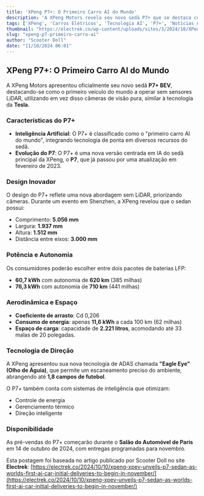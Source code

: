 ```yaml
---
title: 'XPeng P7+: O Primeiro Carro AI do Mundo'
description: 'A XPeng Motors revela seu novo sedã P7+ que se destaca como o primeiro carro AI, inaugurando uma nova era na condução elétrica.'
tags: ['XPeng', 'Carros Elétricos', 'Tecnologia AI', 'P7+', 'Notícias Automotivas']
thumbnail: "https://electrek.co/wp-content/uploads/sites/3/2024/10/XPeng-P7-hero.jpg?quality=82&strip=all&w=1400"
slug: "xpeng-p7-primeiro-carro-ai"
author: "Scooter Doll"
date: "11/10/2024 06:01"
---
```


## XPeng P7+: O Primeiro Carro AI do Mundo

A XPeng Motors apresentou oficialmente seu novo sedã **P7+ BEV**, destacando-se como o primeiro veículo do mundo a operar sem sensores LiDAR, utilizando em vez disso câmeras de visão pura, similar à tecnologia da **Tesla**.

### Características do P7+
- **Inteligência Artificial**: O P7+ é classificado como o "primeiro carro AI do mundo", integrando tecnologia de ponta em diversos recursos do sedã.
- **Evolução do P7**: O P7+ é uma nova versão centrada em IA do sedã principal da XPeng, o **P7**, que já passou por uma atualização em fevereiro de 2023.

### Design Inovador
O design do P7+ reflete uma nova abordagem sem LiDAR, priorizando câmeras. Durante um evento em Shenzhen, a XPeng revelou que o sedan possui:
- Comprimento: **5.056 mm**
- Largura: **1.937 mm**
- Altura: **1.512 mm**
- Distância entre eixos: **3.000 mm**

### Potência e Autonomia
Os consumidores poderão escolher entre dois pacotes de baterias LFP:
- **60,7 kWh** com autonomia de **620 km** (385 milhas)
- **76,3 kWh** com autonomia de **710 km** (441 milhas)

### Aerodinâmica e Espaço
- **Coeficiente de arrasto**: Cd 0,206
- **Consumo de energia**: apenas **11,6 kWh** a cada 100 km (62 milhas)
- **Espaço de carga**: capacidade de **2.221 litros**, acomodando até 33 malas de 20 polegadas.

### Tecnologia de Direção
A XPeng apresentou sua nova tecnologia de ADAS chamada **"Eagle Eye" (Olho de Águia)**, que permite um escaneamento preciso do ambiente, abrangendo até **1,8 campos de futebol**. 

O P7+ também conta com sistemas de inteligência que otimizam:
- Controle de energia
- Gerenciamento térmico
- Direção inteligente

### Disponibilidade
As pré-vendas do P7+ começarão durante o **Salão do Automóvel de Paris** em 14 de outubro de 2024, com entregas programadas para novembro.

Esta postagem foi baseada no artigo publicado por Scooter Doll no site **Electrek**: [https://electrek.co/2024/10/10/xpeng-xpev-unveils-p7-sedan-as-worlds-first-ai-car-initial-deliveries-to-begin-in-november/](https://electrek.co/2024/10/10/xpeng-xpev-unveils-p7-sedan-as-worlds-first-ai-car-initial-deliveries-to-begin-in-november/)